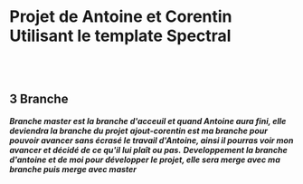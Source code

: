 # Projet de Antoine et Corentin Utilisant le template Spectral
</br></br>
## 3 Branche

***Branche master est la branche d'acceuil et quand Antoine aura fini, elle deviendra la branche du projet***
***ajout-corentin est ma branche pour pouvoir avancer sans écrasé le travail d'Antoine, ainsi il pourras voir mon avancer et décidé de ce qu'il lui plaît ou pas.***
***Developpement la branche d'antoine et de moi pour développer le projet, elle sera merge avec ma branche puis merge avec master***
</Br></br>
